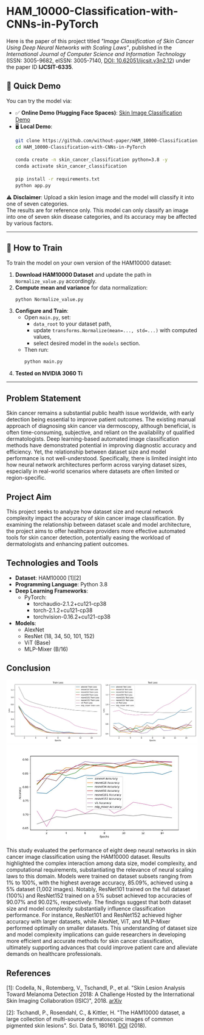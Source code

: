 # HAM_10000-Classification-with-CNNs-in-PyTorch

Here is the paper of this project titled *"Image Classification of Skin Cancer Using Deep Neural Networks with Scaling Laws"*, published in the *International Journal of Computer Science and Information Technology* (ISSN: 3005-9682, eISSN: 3005-7140, [DOI: 10.62051/ijcsit.v3n2.12](https://doi.org/10.62051/ijcsit.v3n2.12)) under the paper ID **IJCSIT-6335**.

## 🚀 Quick Demo

You can try the model via:

- ✅ **Online Demo (Hugging Face Spaces)**: [Skin Image Classification Demo](https://huggingface.co/spaces/without-paper/Skin_image_classification)  
- 🖥 **Local Demo**:
  ```bash
  git clone https://github.com/without-paper/HAM_10000-Classification-with-CNNs-in-PyTorch.git
  cd HAM_10000-Classification-with-CNNs-in-PyTorch

  conda create -n skin_cancer_classification python=3.8 -y
  conda activate skin_cancer_classification

  pip install -r requirements.txt
  python app.py
  ```

⚠️ **Disclaimer**: Upload a skin lesion image and the model will classify it into one of seven categories.  
The results are for reference only. This model can only classify an image into one of seven skin disease categories, and its accuracy may be affected by various factors.

---

## 🧪 How to Train

To train the model on your own version of the HAM10000 dataset:

1. **Download HAM10000 Dataset** and update the path in `Normalize_value.py` accordingly.
2. **Compute mean and variance** for data normalization:
   ```bash
   python Normalize_value.py
   ```
3. **Configure and Train**:
   - Open `main.py`, set:
     - `data_root` to your dataset path,
     - update `transforms.Normalize(mean=..., std=...)` with computed values,
     - select desired model in the `models` section.
   - Then run:
     ```bash
     python main.py
     ```
4. **Tested on NVIDIA 3060 Ti**
---

## Problem Statement

Skin cancer remains a substantial public health issue worldwide, with early detection being essential to improve patient outcomes. The existing manual approach of diagnosing skin cancer via dermoscopy, although beneficial, is often time-consuming, subjective, and reliant on the availability of qualified dermatologists. Deep learning-based automated image classification methods have demonstrated potential in improving diagnostic accuracy and efficiency. Yet, the relationship between dataset size and model performance is not well-understood. Specifically, there is limited insight into how neural network architectures perform across varying dataset sizes, especially in real-world scenarios where datasets are often limited or region-specific.

## Project Aim

This project seeks to analyze how dataset size and neural network complexity impact the accuracy of skin cancer image classification. By examining the relationship between dataset scale and model architecture, the project aims to offer healthcare providers more effective automated tools for skin cancer detection, potentially easing the workload of dermatologists and enhancing patient outcomes.

## Technologies and Tools

- **Dataset**: HAM10000 [1][2]
- **Programming Language**: Python 3.8
- **Deep Learning Frameworks**:
  - PyTorch:
    - torchaudio-2.1.2+cu121-cp38
    - torch-2.1.2+cu121-cp38
    - torchvision-0.16.2+cu121-cp38
- **Models**: 
  - AlexNet
  - ResNet (18, 34, 50, 101, 152)
  - ViT (Base)
  - MLP-Mixer (B/16)
 
## Conclusion

![Accuracies](plots/100losses.jpg)
![Losses](plots/100accuracies.jpg)

This study evaluated the performance of eight deep neural networks in skin cancer image classification using the HAM10000 dataset. Results highlighted the complex interaction among data size, model complexity, and computational requirements, substantiating the relevance of neural scaling laws to this domain. Models were trained on dataset subsets ranging from 1% to 100%, with the highest average accuracy, 85.09%, achieved using a 5% dataset (1,002 images). Notably, ResNet101 trained on the full dataset (100%) and ResNet152 trained on a 5% subset achieved top accuracies of 90.07% and 90.02%, respectively. The findings suggest that both dataset size and model complexity substantially influence classification performance. For instance, ResNet101 and ResNet152 achieved higher accuracy with larger datasets, while AlexNet, ViT, and MLP-Mixer performed optimally on smaller datasets. This understanding of dataset size and model complexity implications can guide researchers in developing more efficient and accurate methods for skin cancer classification, ultimately supporting advances that could improve patient care and alleviate demands on healthcare professionals.

## References

[1]: Codella, N., Rotemberg, V., Tschandl, P., et al. "Skin Lesion Analysis Toward Melanoma Detection 2018: A Challenge Hosted by the International Skin Imaging Collaboration (ISIC)", 2018. [arXiv](https://arxiv.org/abs/1902.03368)

[2]: Tschandl, P., Rosendahl, C., & Kittler, H. "The HAM10000 dataset, a large collection of multi-source dermatoscopic images of common pigmented skin lesions". Sci. Data 5, 180161. [DOI](https://doi.org/10.1038/sdata.2018.161) (2018).